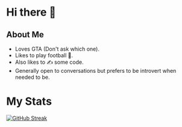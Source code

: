 # Hi there 👋
<!--
**rstar24/rstar24** is a ✨ _special_ ✨ repository because its `README.md` (this file) appears on your GitHub profile.
-->

## About Me
* Loves GTA (Don't ask which one).
* Likes to play football 🏐.
* Also likes to ✍️ some code.
* Generally open to conversations but prefers to be introvert when needed to be.

# My Stats
[![GitHub Streak](http://github-readme-streak-stats.herokuapp.com?user=rstar24&theme=dark&background=000000)](https://git.io/streak-stats)
